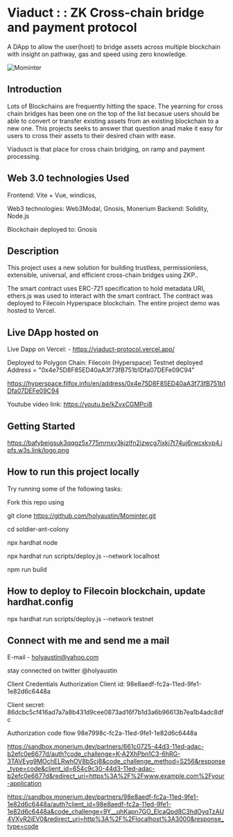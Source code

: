 # Viaduct : : ZK Cross-chain bridge and payment protocol

A DApp to allow the user(host) to bridge assets across multiple blockchain with insight on pathway, gas and speed using zero knowledge.

![Mominter](https://bafybeieokaeh6ilnr3pgaw6m2c5pgjlf57qurafzzkhjdeqp76xnpd4yny.ipfs.w3s.link/logobig.png)

## Introduction

Lots of Blockchains are frequently hitting the space. The yearning for cross chain bridges has been one on the top of the list becasue users should be able to convert or transfer existing assets from an existing blockchain to a new one. This projects seeks to answer that question anad make it easy for users to cross their assets to their desired chain with ease. 

Viadusct is that place for cross chain bridging, on ramp and payment processing.

## Web 3.0 technologies Used

Frontend: Vite + Vue, windicss, 

Web3 technologies:  Web3Modal,  Gnosis, Monerium
Backend: Solidity, Node.js

Blockchain deployed to:  Gnosis

## Description

This project uses a new solution for building trustless, permissionless, extensible, universal, and efficient cross-chain bridges using ZKP..

The smart contract uses ERC-721 specification to hold metadata URI, ethers.js was used to interact with the smart contract. The contract was deployed to Filecoin Hyperspace blockchain. The entire project demo was hosted to Vercel.

## Live DApp hosted on

Live Dapp on Vercel: - <https://viaduct-protocol.vercel.app/>

Deployed to Polygon Chain:
  Filecoin (Hyperspace) Testnet deployed Address = "0x4e75D8F85ED40aA3f73fB751b1Dfa07DEFe09C94"

  <https://hyperspace.filfox.info/en/address/0x4e75D8F85ED40aA3f73fB751b1Dfa07DEFe09C94>

 Youtube video link: <https://youtu.be/kZvxCGMPci8>

## Getting Started

https://bafybeigsuk3qqgz5x775mrnxv3kjzlfn2izwcg7ixkj7t74uj6rwcxkvp4.ipfs.w3s.link/logo.png



## How to run this project locally

Try running some of the following tasks:

Fork this repo using

git clone <https://github.com/holyaustin/Mominter.git>

cd soldier-ant-colony

npx hardhat node

npx hardhat run scripts/deploy.js --network localhost

npm run build

## How to deploy to Filecoin  blockchain, update hardhat.config

npx hardhat run scripts/deploy.js --network testnet

## Connect with me and send me a mail

E-mail - holyaustin@yahoo.com

stay connected on twitter @holyaustin



Client Credentials Authorization
Client id:
98e8aedf-fc2a-11ed-9fe1-1e82d6c6448a

Client secret:
86dcbc5cf416ad7a7a8b431d9cee0873ad16f7b1d3a6b96613b7ea1b4adc8dfc

Authorization code  flow
98e7998c-fc2a-11ed-9fe1-1e82d6c6448a

https://sandbox.monerium.dev/partners/661c0725-44d3-11ed-adac-b2efc0e6677d/auth?code_challenge=K-A2XhPbn1C3-6hRG-3TAVEyg9MOchELRwhOV8bScj8&code_challenge_method=S256&response_type=code&client_id=654c9c30-44d3-11ed-adac-b2efc0e6677d&redirect_uri=https%3A%2F%2Fwww.example.com%2Fyour-application

https://sandbox.monerium.dev/partners/98e8aedf-fc2a-11ed-9fe1-1e82d6c6448a/auth?client_id=98e8aedf-fc2a-11ed-9fe1-1e82d6c6448a&code_challenge=9Y__uhKapn7GO_ElcaQpd8C3hdOyqTzAU4VXyR2iEV0&redirect_uri=http%3A%2F%2Flocalhost%3A3000&response_type=code
